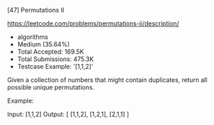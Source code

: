 [47] Permutations II  

https://leetcode.com/problems/permutations-ii/description/

* algorithms
* Medium (35.64%)
* Total Accepted:    169.5K
* Total Submissions: 475.3K
* Testcase Example:  '[1,1,2]'

Given a collection of numbers that might contain duplicates, return all possible unique permutations.

Example:


Input: [1,1,2]
Output:
[
  [1,1,2],
  [1,2,1],
  [2,1,1]
]



